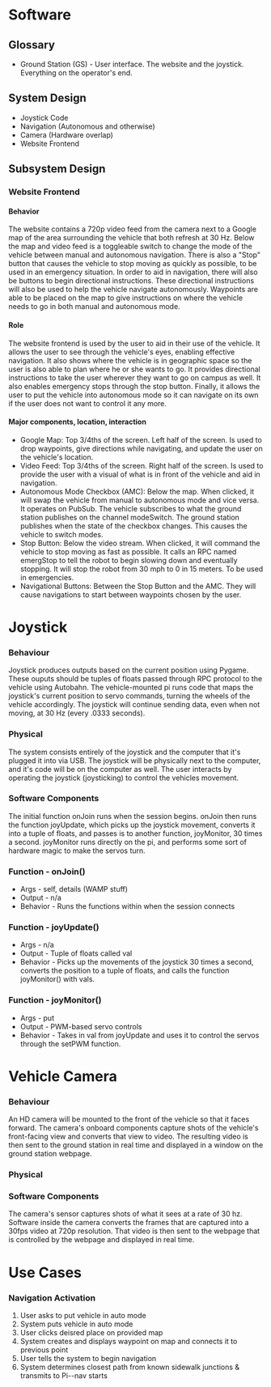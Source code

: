 # Software

## Glossary
* Ground Station (GS) - User interface. The website and the joystick. Everything on the operator's end.

## System Design
* Joystick Code
* Navigation (Autonomous and otherwise)
* Camera (Hardware overlap)
* Website Frontend







## Subsystem Design

### Website Frontend
#### Behavior
  The website contains a 720p video feed from the camera next to a Google map of the area surrounding the vehicle that both refresh at 30 Hz. Below the map and video feed is a toggleable switch to change the mode of the vehicle between manual and autonomous navigation. There is also a "Stop" button that causes the vehicle to stop moving as quickly as possible, to be used in an emergency situation. In order to aid in navigation, there will also be buttons to begin directional instructions. These directional instructions will also be used to help the vehicle navigate autonomously. Waypoints are able to be placed on the map to give instructions on where the vehicle needs to go in both manual and autonomous mode.
  
#### Role
  The website frontend is used by the user to aid in their use of the vehicle. It allows the user to see through the vehicle's eyes, enabling effective navigation. It also shows where the vehicle is in geographic space so the user is also able to plan where he or she wants to go. It provides directional instructions to take the user wherever they want to go on campus as well. It also enables emergency stops through the stop button. Finally, it allows the user to put the vehicle into autonomous mode so it can navigate on its own if the user does not want to control it any more.
  
#### Major components, location, interaction
* Google Map: Top 3/4ths of the screen. Left half of the screen. Is used to drop waypoints, give directions while navigating, and update the user on the vehicle's location.
* Video Feed: Top 3/4ths of the screen. Right half of the screen. Is used to provide the user with a visual of what is in front of the vehicle and aid in navigation.
* Autonomous Mode Checkbox (AMC): Below the map. When clicked, it will swap the vehicle from manual to autonomous mode and vice versa. It operates on PubSub. The vehicle subscribes to what the ground station publishes on the channel modeSwitch. The ground station publishes when the state of the checkbox changes. This causes the vehicle to switch modes.
* Stop Button: Below the video stream. When clicked, it will command the vehicle to stop moving as fast as possible. It calls an RPC named emergStop to tell the robot to begin slowing down and eventually stopping. It will stop the robot from 30 mph to 0 in 15 meters. To be used in emergencies.
* Navigational Buttons: Between the Stop Button and the AMC. They will cause navigations to start between waypoints chosen by the user.
  
# Joystick  

### Behaviour

Joystick produces outputs based on the current position using Pygame. These ouputs should be tuples of floats passed
through RPC 
protocol to the vehicle using Autobahn. The vehicle-mounted pi runs code that maps the joystick's current position to
servo commands,
turning the wheels of the vehicle accordingly. The joystick will continue sending data, even when not moving, at 30 Hz
(every .0333 seconds).

### Physical

The system consists entirely of the joystick and the computer that it's plugged it into via USB. The joystick will be
physically next to the computer, and it's code will be on the computer as well. The user interacts by operating the
joystick (joysticking) to control the vehicles movement. 

### Software Components 

The initial function onJoin runs when the session begins. onJoin then runs the function joyUpdate, which picks up the
joystick movement, converts it into a tuple of floats, and passes is to another function, joyMonitor, 30 times a
second. joyMonitor runs	directly on the pi, and performs some sort of hardware magic to make the servos turn. 

### Function - onJoin()
* Args - self, details (WAMP stuff)
* Output - n/a
* Behavior - Runs the functions within when the session connects

### Function - joyUpdate()
* Args - n/a
* Output - Tuple of floats called val
* Behavior - Picks up the movements of the joystick 30 times a second, converts the position to a tuple of floats, and calls the function 	joyMonitor() with vals.

### Function - joyMonitor()
* Args - put
* Output - PWM-based servo controls
* Behavior - Takes in val from joyUpdate and uses it to control the servos through the setPWM function.

# Vehicle Camera

### Behaviour
An HD camera will be mounted to the front of the vehicle so that it faces forward. The camera's onboard components capture shots of the vehicle's front-facing view and converts that view to video. The resulting video is then sent to the ground station in real time and displayed in a window on the ground station webpage.

### Physical


### Software Components
The camera's sensor captures shots of what it sees at a rate of 30 hz. Software inside the camera converts the frames that are captured into a 30fps video at 720p resolution. That video is then sent to the webpage that is controlled by the webpage and displayed in real time.  
  
# Use Cases

### Navigation Activation

1. User asks to put vehicle in auto mode
2. System puts vehicle in auto mode
3. User clicks deisred place on provided map
4. System creates and displays waypoint on map and connects it to previous point
5. User tells the system to begin navigation
6. System determines closest path from known sidewalk junctions & transmits to Pi--nav starts  
  
  
  
  
  
  
  

